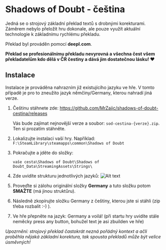 # Shadows of Doubt - čeština

Jedná se o strojový základní překlad textů s drobnými korekturami. Záměrem nebylo přeložit hru dokonale, ale pouze využít aktuální technologie k základnímu rychlému překladu.

Překlad byl prováděn pomocí **deepl.com**.

**Překlad se profesionálnímu překladu nevyrovná a všechna čest všem překladatelům kdo dělá v ČR čestiny a dává jim dostatečnou lásku! ♥**

## Instalace

Instalace je prováděna nahrazním již existujícího jazyku ve hře. V tomto případě je pro to zneužito jazyk němčiny/Germany, kterou nahradí jiná verze.

1. Češtinu stáhnete zde: https://github.com/MrZajic/shadows-of-doubt-cestina/releases
    
    Vás bude zajímat nejnovější verze a soubor: `sod-cestina-{verze}.zip`. Ten si prozatím stáhněte.

2. Lokalizujte instalaci vaší hry. Například:
`F:\SteamLibrary\steamapps\common\Shadows of Doubt`
3. Pokračujte a jděte do složky:

    `vaše cesta\Shadows of Doubt\Shadows of Doubt_Data\StreamingAssets\Strings\`
4. Zde uvidíte strukturu jednotlivých jazyků:
![Alt text](https://i.imgur.com/IwE6CBz.png)
5. Proveďte si zálohu originální složky **Germany** a tuto složku potom **SMAŽTE** (má jinou struktůru).
6. Následně zkopírujte složku Germany z češtiny, kterou jste si stáhli (zip třeba rozbalit :-) ).
7. Ve hře přepněte na jazyk: Germany a voilá! (při startu hry uvidíte stále neměcky press any button, bohužel text je asi zbuilden ve hře)

*Upozrnění: strojový překlad častokrát nezná pořádný kontext a ačli proběhla nějaká základní korektura, tak spousta překladů může být velice úsměvných!*

